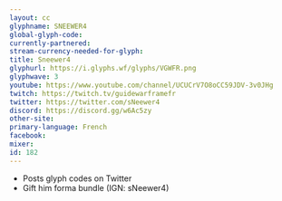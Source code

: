 ```yaml
---
layout: cc
glyphname: SNEEWER4
global-glyph-code: 
currently-partnered: 
stream-currency-needed-for-glyph: 
title: Sneewer4
glyphurl: https://i.glyphs.wf/glyphs/VGWFR.png
glyphwave: 3
youtube: https://www.youtube.com/channel/UCUCrV7O8oCC59JDV-3v0JHg
twitch: https://twitch.tv/guidewarframefr
twitter: https://twitter.com/sNeewer4
discord: https://discord.gg/w6Ac5zy
other-site: 
primary-language: French
facebook: 
mixer: 
id: 182
---
```

* Posts glyph codes on Twitter
* Gift him forma bundle (IGN: sNeewer4)
